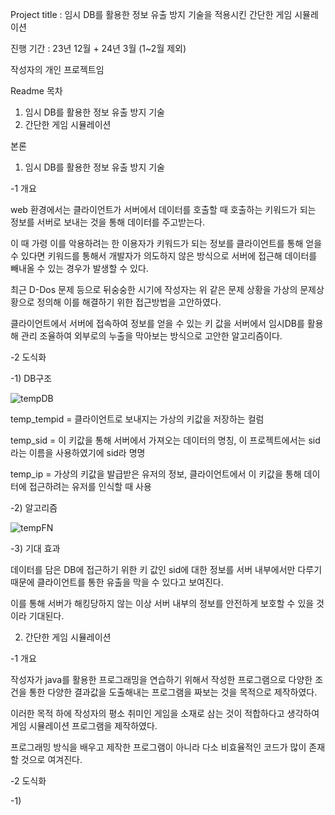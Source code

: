 Project title : 임시 DB를 활용한 정보 유출 방지 기술을 적용시킨 간단한 게임 시뮬레이션

진행 기간 : 23년 12월 + 24년 3월 (1~2월 제외)

작성자의 개인 프로젝트임

Readme 목차
    
001. 임시 DB를 활용한 정보 유출 방지 기술
002. 간단한 게임 시뮬레이션



본론


001. 임시 DB를 활용한 정보 유출 방지 기술

-1 개요

web 환경에서는 클라이언트가 서버에서 데이터를 호출할 때 호출하는 키워드가 되는 정보를 서버로 보내는 것을 통해 데이터를 주고받는다.

이 때 가령 이를 악용하려는 한 이용자가 키워드가 되는 정보를 클라이언트를 통해 얻을 수 있다면 키워드를 통해서 개발자가 의도하지 않은 방식으로 서버에 접근해 데이터를 빼내올 수 있는 경우가 발생할 수 있다.

최근 D-Dos 문제 등으로 뒤숭숭한 시기에 작성자는 위 같은 문제 상황을 가상의 문제상황으로 정의해 이를 해결하기 위한 접근방법을 고안하였다.

클라이언트에서 서버에 접속하여 정보를 얻을 수 있는 키 값을 서버에서 임시DB를 활용해 관리 조율하여 외부로의 누출을 막아보는 방식으로 고안한 알고리즘이다.



-2 도식화

-1) DB구조

![tempDB](https://github.com/dh996/project11/assets/139844465/2461dc7a-2cac-43b8-a280-55e046dbbd2d)

temp_tempid = 클라이언트로 보내지는 가상의 키값을 저장하는 컬럼

temp_sid = 이 키값을 통해 서버에서 가져오는 데이터의 명칭, 이 프로젝트에서는 sid라는 이름을 사용하였기에 sid라 명명

temp_ip = 가상의 키값을 발급받은 유저의 정보, 클라이언트에서 이 키값을 통해 데이터에 접근하려는 유저를 인식할 때 사용


-2) 알고리즘

![tempFN](https://github.com/dh996/project11/assets/139844465/b76c56f8-1c08-427d-bb7e-7f781681e424)


-3) 기대 효과

데이터를 담은 DB에 접근하기 위한 키 값인 sid에 대한 정보를 서버 내부에서만 다루기 때문에 클라이언트를 통한 유출을 막을 수 있다고 보여진다.

이를 통해 서버가 해킹당하지 않는 이상 서버 내부의 정보를 안전하게 보호할 수 있을 것이라 기대된다.


002. 간단한 게임 시뮬레이션

-1 개요

작성자가 java를 활용한 프로그래밍을 연습하기 위해서 작성한 프로그램으로 다양한 조건을 통한 다양한 결과값을 도출해내는 프로그램을 짜보는 것을 목적으로 제작하였다.

이러한 목적 하에 작성자의 평소 취미인 게임을 소재로 삼는 것이 적합하다고 생각하여 게임 시뮬레이션 프로그램을 제작하였다.

프로그래밍 방식을 배우고 제작한 프로그램이 아니라 다소 비효율적인 코드가 많이 존재할 것으로 여겨진다.


-2 도식화

-1)
